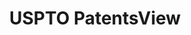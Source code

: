 ---
bigquery: https://console.cloud.google.com/bigquery?p=patents-public-data&d=patentsview&page=dataset
citation: Attribution should be given to PatentsView for use, distribution, or derivative
  works.
code: https://github.com/CSSIP-AIR/PatentsView-Code-Snippets/
contributors: USPTO
cost: None
description: 'PatentsView includes US patent data including raw data (summaries, applications,
  pregrant applications), disambugations of inventors and assignees, and inventor
  gender estimates.  Also foreign priority data, # of figures and sheets, and government
  interest statements.'
documentation: https://patentsview.org/query/builder-faqs
last_edit: 04/08/2022, 16:00:12
location: https://patentsview.org/
maintained_by: USPTO
record_creation_timestamp: 12/2/2020 17:20:46
schema_fields:
- disamb_inventor_id_20200331
- lapse_of_patent
- disamb_assignee_id_20191231
- num
- latin_name
- field_id
- assignee_id
- section
- category
- level_two
- group_id
- lname
- subcategory_id
- disclaimer_date
- classification_data_source
- subclass_id
- disamb_inventor_id_20190820
- term_grant
- num_claims
- f371_date
- withdrawn
- type
- publication_number
- state_fips
- lawyer_id
- symbol_position
- city
- organization_id
- disamb_inventor_id_20171003
- f102_date
- rel_id
- applicant_type
- abstract
- level_one
- disamb_assignee_id_20200929
- organization
- term_disclaimer
- action_date
- series_code
- relkind
- disamb_inventor_id_20200929
- classification_status
- designation
- disamb_assignee_id_20200630
- disamb_inventor_id_20170808
- uuid
- disamb_inventor_id_20191231
- main_group
- disamb_inventor_id_20170307
- inventor_id
- _371_date
- disamb_inventor_id_20201229
- deceased
- num_sheets
- latlong
- patent_id
- male
- section_id
- doc_type
- citation_id
- rawinventor_id
- ipc_class
- status
- subsection_id
- male_flag
- dependent
- disamb_inventor_id_20190312
- field_title
- classification_value
- level_three
- longitude
- kind
- contract_award_number
- sector_title
- rawlocation_id
- classification_level
- sequence
- country
- group
- doctype
- num_figures
- role
- name_last
- county_fips
- mainclass_id
- rawassignee_id
- subclass
- disamb_assignee_id_20181127
- text
- disamb_inventor_id_20191008
- ipc_version_indicator
- rule_47
- name
- reldocno
- variety
- location_id
- disamb_assignee_id_20190820
- disamb_inventor_id_20200630
- attribution_status
- length
- name_first
- term_extension
- fname
- gi_statement
- title
- disamb_inventor_id_20180528
- exemplary
- disamb_assignee_id_20190312
- filename
- category_id
- county
- application_id
- subgroup
- _102_date
- disamb_assignee_id_20191008
- state
- id
- disamb_inventor_id_20171226
- latitude
- disamb_inventor_id_20181127
- country_transformed
- date
- disamb_assignee_id_20200331
- number
- subgroup_id
shortname: patentsview
tags:
- disambiguation
- United States
- gender
terms_of_use: Creative Commons Attribution 4.0 International License.
timeframe: 1963-1999
title: USPTO PatentsView
uuid: cf1780b1-e265-4e49-8d1d-83b9cfe0fd9a
---